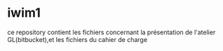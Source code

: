 # iwim1
ce repository contient les fichiers concernant la présentation de l'atelier GL(bitbucket),et les fichiers du cahier de charge
